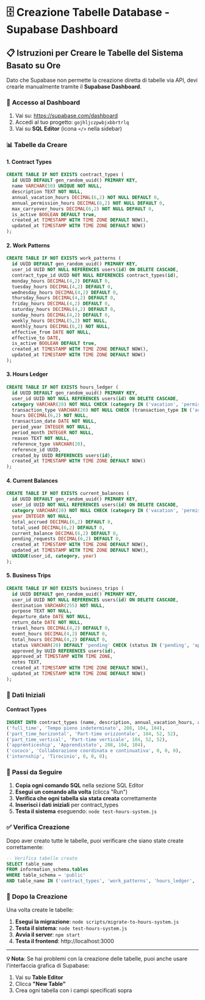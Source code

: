 # 🗄️ Creazione Tabelle Database - Supabase Dashboard

## 📋 Istruzioni per Creare le Tabelle del Sistema Basato su Ore

Dato che Supabase non permette la creazione diretta di tabelle via API, devi crearle manualmente tramite il **Supabase Dashboard**.

### 🔗 **Accesso al Dashboard**
1. Vai su: https://supabase.com/dashboard
2. Accedi al tuo progetto: `gojhljczpwbjxbbrtrlq`
3. Vai su **SQL Editor** (icona `</>` nella sidebar)

### 📊 **Tabelle da Creare**

#### **1. Contract Types**
```sql
CREATE TABLE IF NOT EXISTS contract_types (
  id UUID DEFAULT gen_random_uuid() PRIMARY KEY,
  name VARCHAR(50) UNIQUE NOT NULL,
  description TEXT NOT NULL,
  annual_vacation_hours DECIMAL(6,2) NOT NULL DEFAULT 0,
  annual_permission_hours DECIMAL(6,2) NOT NULL DEFAULT 0,
  max_carryover_hours DECIMAL(6,2) NOT NULL DEFAULT 0,
  is_active BOOLEAN DEFAULT true,
  created_at TIMESTAMP WITH TIME ZONE DEFAULT NOW(),
  updated_at TIMESTAMP WITH TIME ZONE DEFAULT NOW()
);
```

#### **2. Work Patterns**
```sql
CREATE TABLE IF NOT EXISTS work_patterns (
  id UUID DEFAULT gen_random_uuid() PRIMARY KEY,
  user_id UUID NOT NULL REFERENCES users(id) ON DELETE CASCADE,
  contract_type_id UUID NOT NULL REFERENCES contract_types(id),
  monday_hours DECIMAL(4,2) DEFAULT 0,
  tuesday_hours DECIMAL(4,2) DEFAULT 0,
  wednesday_hours DECIMAL(4,2) DEFAULT 0,
  thursday_hours DECIMAL(4,2) DEFAULT 0,
  friday_hours DECIMAL(4,2) DEFAULT 0,
  saturday_hours DECIMAL(4,2) DEFAULT 0,
  sunday_hours DECIMAL(4,2) DEFAULT 0,
  weekly_hours DECIMAL(5,2) NOT NULL,
  monthly_hours DECIMAL(6,2) NOT NULL,
  effective_from DATE NOT NULL,
  effective_to DATE,
  is_active BOOLEAN DEFAULT true,
  created_at TIMESTAMP WITH TIME ZONE DEFAULT NOW(),
  updated_at TIMESTAMP WITH TIME ZONE DEFAULT NOW()
);
```

#### **3. Hours Ledger**
```sql
CREATE TABLE IF NOT EXISTS hours_ledger (
  id UUID DEFAULT gen_random_uuid() PRIMARY KEY,
  user_id UUID NOT NULL REFERENCES users(id) ON DELETE CASCADE,
  category VARCHAR(20) NOT NULL CHECK (category IN ('vacation', 'permission', 'overtime')),
  transaction_type VARCHAR(20) NOT NULL CHECK (transaction_type IN ('accrual', 'usage', 'expiration', 'adjustment')),
  hours DECIMAL(6,2) NOT NULL,
  transaction_date DATE NOT NULL,
  period_year INTEGER NOT NULL,
  period_month INTEGER NOT NULL,
  reason TEXT NOT NULL,
  reference_type VARCHAR(20),
  reference_id UUID,
  created_by UUID REFERENCES users(id),
  created_at TIMESTAMP WITH TIME ZONE DEFAULT NOW()
);
```

#### **4. Current Balances**
```sql
CREATE TABLE IF NOT EXISTS current_balances (
  id UUID DEFAULT gen_random_uuid() PRIMARY KEY,
  user_id UUID NOT NULL REFERENCES users(id) ON DELETE CASCADE,
  category VARCHAR(20) NOT NULL CHECK (category IN ('vacation', 'permission', 'overtime')),
  year INTEGER NOT NULL,
  total_accrued DECIMAL(6,2) DEFAULT 0,
  total_used DECIMAL(6,2) DEFAULT 0,
  current_balance DECIMAL(6,2) DEFAULT 0,
  pending_requests DECIMAL(6,2) DEFAULT 0,
  created_at TIMESTAMP WITH TIME ZONE DEFAULT NOW(),
  updated_at TIMESTAMP WITH TIME ZONE DEFAULT NOW(),
  UNIQUE(user_id, category, year)
);
```

#### **5. Business Trips**
```sql
CREATE TABLE IF NOT EXISTS business_trips (
  id UUID DEFAULT gen_random_uuid() PRIMARY KEY,
  user_id UUID NOT NULL REFERENCES users(id) ON DELETE CASCADE,
  destination VARCHAR(255) NOT NULL,
  purpose TEXT NOT NULL,
  departure_date DATE NOT NULL,
  return_date DATE NOT NULL,
  travel_hours DECIMAL(4,2) DEFAULT 0,
  event_hours DECIMAL(4,2) DEFAULT 0,
  total_hours DECIMAL(4,2) DEFAULT 0,
  status VARCHAR(20) DEFAULT 'pending' CHECK (status IN ('pending', 'approved', 'rejected', 'completed')),
  approved_by UUID REFERENCES users(id),
  approved_at TIMESTAMP WITH TIME ZONE,
  notes TEXT,
  created_at TIMESTAMP WITH TIME ZONE DEFAULT NOW(),
  updated_at TIMESTAMP WITH TIME ZONE DEFAULT NOW()
);
```

### 🔧 **Dati Iniziali**

#### **Contract Types**
```sql
INSERT INTO contract_types (name, description, annual_vacation_hours, annual_permission_hours, max_carryover_hours) VALUES
('full_time', 'Tempo pieno indeterminato', 208, 104, 104),
('part_time_horizontal', 'Part-time orizzontale', 104, 52, 52),
('part_time_vertical', 'Part-time verticale', 104, 52, 52),
('apprenticeship', 'Apprendistato', 208, 104, 104),
('cococo', 'Collaborazione coordinata e continuativa', 0, 0, 0),
('internship', 'Tirocinio', 0, 0, 0);
```

### 📝 **Passi da Seguire**

1. **Copia ogni comando SQL** nella sezione SQL Editor
2. **Esegui un comando alla volta** (clicca "Run")
3. **Verifica che ogni tabella sia stata creata** correttamente
4. **Inserisci i dati iniziali** per contract_types
5. **Testa il sistema** eseguendo: `node test-hours-system.js`

### ✅ **Verifica Creazione**

Dopo aver creato tutte le tabelle, puoi verificare che siano state create correttamente:

```sql
-- Verifica tabelle create
SELECT table_name 
FROM information_schema.tables 
WHERE table_schema = 'public' 
AND table_name IN ('contract_types', 'work_patterns', 'hours_ledger', 'current_balances', 'business_trips');
```

### 🚀 **Dopo la Creazione**

Una volta create le tabelle:

1. **Esegui la migrazione**: `node scripts/migrate-to-hours-system.js`
2. **Testa il sistema**: `node test-hours-system.js`
3. **Avvia il server**: `npm start`
4. **Testa il frontend**: http://localhost:3000

---

**💡 Nota**: Se hai problemi con la creazione delle tabelle, puoi anche usare l'interfaccia grafica di Supabase:
1. Vai su **Table Editor**
2. Clicca **"New Table"**
3. Crea ogni tabella con i campi specificati sopra
